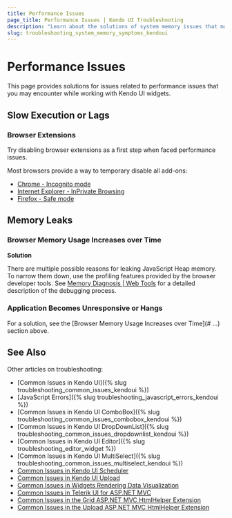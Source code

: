 ```yaml
---
title: Performance Issues
page_title: Performance Issues | Kendo UI Troubleshooting
description: "Learn about the solutions of system memory issues that may occur while working with Kendo UI controls."
slug: troubleshooting_system_memory_symptoms_kendoui
---
```


# Performance Issues

This page provides solutions for issues related to performance issues that you may encounter while working with Kendo UI widgets.

## Slow Execution or Lags

### Browser Extensions

Try disabling browser extensions as a first step when faced performance issues.

Most browsers provide a way to temporary disable all add-ons:

* [Chrome - Incognito mode](https://support.google.com/chrome/answer/95464?source=gsearch&hl=en)
* [Internet Explorer - InPrivate Browsing](http://windows.microsoft.com/en-us/internet-explorer/products/ie-9/features/in-private)
* [Firefox - Safe mode](https://support.mozilla.org/en-US/kb/troubleshoot-firefox-issues-using-safe-mode)

## Memory Leaks

### Browser Memory Usage Increases over Time

**Solution**

There are multiple possible reasons for leaking JavaScript Heap memory. To narrow them down, use the profiling features provided by the browser developer tools. See [Memory Diagnosis | Web Tools](https://developers.google.com/web/tools/chrome-devtools/profile/memory-problems/memory-diagnosis?hl=en) for a detailed description of the debugging process.

### Application Becomes Unresponsive or Hangs

For a solution, see the [Browser Memory Usage Increases over Time](# ...) section above.

## See Also

Other articles on troubleshooting:

* [Common Issues in Kendo UI]({% slug troubleshooting_common_issues_kendoui %})
* [JavaScript Errors]({% slug troubleshooting_javascript_errors_kendoui %})
* [Common Issues in Kendo UI ComboBox]({% slug troubleshooting_common_issues_combobox_kendoui %})
* [Common Issues in Kendo UI DropDownList]({% slug troubleshooting_common_issues_dropdownlist_kendoui %})
* [Common Issues in Kendo UI Editor]({% slug troubleshooting_editor_widget %})
* [Common Issues in Kendo UI MultiSelect]({% slug troubleshooting_common_issues_multiselect_kendoui %})
* [Common Issues in Kendo UI Scheduler](/web/scheduler/troubleshooting)
* [Common Issues in Kendo UI Upload](/web/upload/troubleshooting)
* [Common Issues in Widgets Rendering Data Visualization](/dataviz/troubleshooting)
* [Common Issues in Telerik UI for ASP.NET MVC](/aspnet-mvc/troubleshooting)
* [Common Issues in the Grid ASP.NET MVC HtmlHelper Extension](/aspnet-mvc/helpers/grid/troubleshooting)
* [Common Issues in the Upload ASP.NET MVC HtmlHelper Extension](/aspnet-mvc/helpers/upload/troubleshooting)
